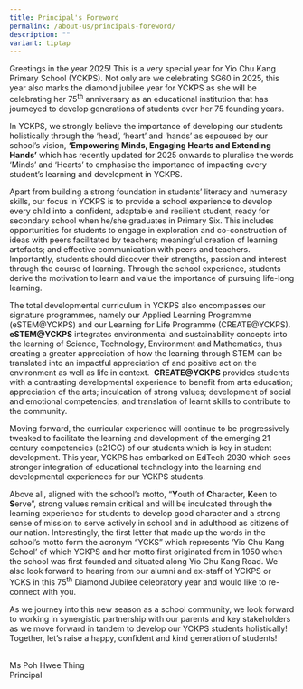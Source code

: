 ```yaml
---
title: Principal's Foreword
permalink: /about-us/principals-foreword/
description: ""
variant: tiptap
---
```

<p>Greetings in the year 2025! This is a very special year for Yio Chu Kang
Primary School (YCKPS). Not only are we celebrating SG60 in 2025, this
year also marks the diamond jubilee year for YCKPS as she will be celebrating
her 75<sup>th</sup> anniversary as an educational institution that has journeyed
to develop generations of students over her 75 founding years.</p>
<p>In YCKPS, we strongly believe the importance of developing our students
holistically through the ‘head’, ‘heart’ and ‘hands’ as espoused by our
school’s vision, <strong>‘Empowering Minds, Engaging Hearts and Extending Hands’</strong> which
has recently updated for 2025 onwards to pluralise the words ‘Minds’ and
‘Hearts’ to emphasise the importance of impacting every student’s learning
and development in YCKPS.</p>
<p>Apart from building a strong foundation in students’ literacy and numeracy
skills, our focus in YCKPS is to provide a school experience to develop
every child into a confident, adaptable and resilient student, ready for
secondary school when he/she graduates in Primary Six. This includes opportunities
for students to engage in exploration and co-construction of ideas with
peers facilitated by teachers; meaningful creation of learning artefacts;
and effective communication with peers and teachers. Importantly, students
should discover their strengths, passion and interest through the course
of learning. Through the school experience, students derive the motivation
to learn and value the importance of pursuing life-long learning.</p>
<p>The total developmental curriculum in YCKPS also encompasses our signature
programmes, namely our Applied Learning Programme (eSTEM@YCKPS) and our
Learning for Life Programme (CREATE@YCKPS). <strong>eSTEM@YCKPS</strong> integrates
environmental and sustainability concepts into the learning of Science,
Technology, Environment and Mathematics, thus creating a greater appreciation
of how the learning through STEM can be translated into an impactful appreciation
of and positive act on the environment as well as life in context. &nbsp;<strong>CREATE@YCKPS</strong> provides
students with a contrasting developmental experience to benefit from arts
education; appreciation of the arts; inculcation of strong values; development
of social and emotional competencies; and translation of learnt skills
to contribute to the community.</p>
<p>Moving forward, the curricular experience will continue to be progressively
tweaked to facilitate the learning and development of the emerging 21 century
competencies (e21CC) of our students which is key in student development.
This year, YCKPS has embarked on EdTech 2030 which sees stronger integration
of educational technology into the learning and developmental experiences
for our YCKPS students.</p>
<p>Above all, aligned with the school’s motto, “<strong>Y</strong>outh of <strong>C</strong>haracter, <strong>K</strong>een
to <strong>S</strong>erve”, strong values remain critical and will be inculcated
through the learning experience for students to develop good character
and a strong sense of mission to serve actively in school and in adulthood
as citizens of our nation. Interestingly, the first letter that made up
the words in the school’s motto form the acronym “YCKS” which represents
‘Yio Chu Kang School’ of which YCKPS and her motto first originated from
in 1950 when the school was first founded and situated along Yio Chu Kang
Road. We also look forward to hearing from our alumni and ex-staff of YCKPS
or YCKS in this 75<sup>th</sup> Diamond Jubilee celebratory year and would
like to re-connect with you.</p>
<p>As we journey into this new season as a school community, we look forward
to working in synergistic partnership with our parents and key stakeholders
as we move forward in tandem to develop our YCKPS students holistically!
Together, let’s raise a happy, confident and kind generation of students!</p>
<p>
<br>Ms Poh Hwee Thing
<br>Principal</p>